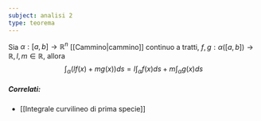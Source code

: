 ```yaml
---
subject: analisi 2
type: teorema
---
```

Sia $\alpha:[a,b]\to\mathbb{R}^n$ [[Cammino|cammino]] continuo a tratti, $f,g:\alpha([a,b])\to\mathbb{R},l,m\in\mathbb{R}$, allora
$$
\int_{\alpha}(lf(x)+mg(x))ds=l\int_{\alpha}f(x)ds+m\int_{\alpha}g(x)ds
$$

##### Correlati:
* [[Integrale curvilineo di prima specie]]